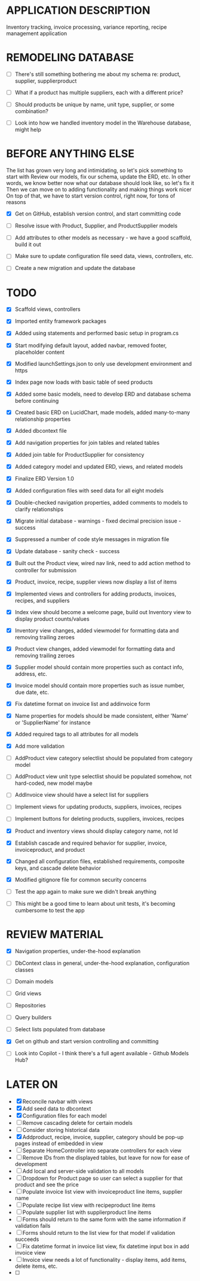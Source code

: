 ﻿# APPLICATION DESCRIPTION
Inventory tracking, invoice processing, variance reporting, recipe management application


# REMODELING DATABASE
- [ ] There's still something bothering me about my schema re: product, supplier, supplierproduct
- [ ] What if a product has multiple suppliers, each with a different price?
- [ ] Should products be unique by name, unit type, supplier, or some combination?
- [ ] Look into how we handled inventory model in the Warehouse database, might help


# BEFORE ANYTHING ELSE
 The list has grown very long and intimidating, so let's pick something to start with
 Review our models, fix our schema, update the ERD, etc.
 In other words, we know better now what our database should look like, so let's fix it
 Then we can move on to adding functionality and making things work nicer
 On top of that, we have to start version control, right now, for tons of reasons
- [x] Get on GitHub, establish version control, and start committing code
- [ ] Resolve issue with Product, Supplier, and ProductSupplier models
- [ ] Add attributes to other models as necessary - we have a good scaffold, build it out
- [ ] Make sure to update configuration file seed data, views, controllers, etc.
- [ ] Create a new migration and update the database


# TODO
- [x] Scaffold views, controllers
- [x] Imported entity framework packages
- [x] Added using statements and performed basic setup in program.cs
- [x] Start modifying default layout, added navbar, removed footer, placeholder content
- [x] Modified launchSettings.json to only use development environment and https
- [x] Index page now loads with basic table of seed products
- [x] Added some basic models, need to develop ERD and database schema before continuing
- [x] Created basic ERD on LucidChart, made models, added many-to-many relationship properties
- [x] Added dbcontext file
- [x] Add navigation properties for join tables and related tables
- [x] Added join table for ProductSupplier for consistency
- [x] Added category model and updated ERD, views, and related models
- [x] Finalize ERD Version 1.0
- [x] Added configuration files with seed data for all eight models
- [x] Double-checked navigation properties, added comments to models to clarify relationships
- [x] Migrate initial database - warnings - fixed decimal precision issue - success
- [x] Suppressed a number of code style messages in migration file
- [x] Update database - sanity check - success
- [x] Built out the Product view, wired nav link, need to add action method to controller for submission
- [x] Product, invoice, recipe, supplier views now display a list of items
- [x] Implemented views and controllers for adding products, invoices, recipes, and suppliers
- [x] Index view should become a welcome page, build out Inventory view to display product counts/values
- [x] Inventory view changes, added viewmodel for formatting data and removing trailing zeroes
- [x] Product view changes, added viewmodel for formatting data and removing trailing zeroes
- [x] Supplier model should contain more properties such as contact info, address, etc.
- [x] Invoice model should contain more properties such as issue number, due date, etc.
- [x] Fix datetime format on invoice list and addinvoice form 
- [x] Name properties for models should be made consistent, either 'Name' or 'SupplierName' for instance
- [x] Added required tags to all attributes for all models 
- [x] Add more validation
- [ ] AddProduct view category selectlist should be populated from category model
- [ ] AddProduct view unit type selectlist should be populated somehow, not hard-coded, new model maybe
- [ ] AddInvoice view should have a select list for suppliers
- [ ] Implement views for updating products, suppliers, invoices, recipes
- [ ] Implement buttons for deleting products, suppliers, invoices, recipes
- [x] Product and inventory views should display category name, not Id
- [x] Establish cascade and required behavior for supplier, invoice, invoiceproduct, and product
- [x] Changed all configuration files, established requirements, composite keys, and cascade delete behavior
- [x] Modified gitignore file for common security concerns
- [ ] Test the app again to make sure we didn't break anything
- [ ] This might be a good time to learn about unit tests, it's becoming cumbersome to test the app


# REVIEW MATERIAL
- [x] Navigation properties, under-the-hood explanation
- [ ] DbContext class in general, under-the-hood explanation, configuration classes
- [ ] Domain models
- [ ] Grid views
- [ ] Repositories
- [ ] Query builders
- [ ] Select lists populated from database
- [x] Get on github and start version controlling and committing
- [ ] Look into Copilot - I think there's a full agent available - Github Models Hub?


# LATER ON
- [x] Reconcile navbar with views 
- [x] Add seed data to dbcontext
- [x] Configuration files for each model
- [ ] Remove cascading delete for certain models
- [ ] Consider storing historical data
- [x] Addproduct, recipe, invoice, supplier, category should be pop-up pages instead of embedded in view
- [ ] Separate HomeController into separate controllers for each view
- [ ] Remove IDs from the displayed tables, but leave for now for ease of development
- [ ] Add local and server-side validation to all models
- [ ] Dropdown for Product page so user can select a supplier for that product and see the price
- [ ] Populate invoice list view with invoiceproduct line items, supplier name
- [ ] Populate recipe list view with recipeproduct line items
- [ ] Populate supplier list with supplierproduct line items
- [ ] Forms should return to the same form with the same information if validation fails
- [ ] Forms should return to the list view for that model if validation succeeds
- [ ] Fix datetime format in invoice list view, fix datetime input box in add invoice view
- [ ] Invoice view needs a lot of functionality - display items, add items, delete items, etc.
- [ ] 

